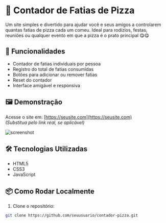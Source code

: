 # 🍕 Contador de Fatias de Pizza

Um site simples e divertido para ajudar você e seus amigos a controlarem quantas fatias de pizza cada um comeu. Ideal para rodízios, festas, reuniões ou qualquer evento em que a pizza é o prato principal 😋😋

## 🚀 Funcionalidades

- Contador de fatias individuais por pessoa
- Registro do total de fatias consumidas
- Botões para adicionar ou remover fatias
- Reset do contador
- Interface amigável e responsiva

## 🖼️ Demonstração

Acesse o site em: [https://seusite.com](https://seusite.com)  
*(Substitua pelo link real, se aplicável)*

![screenshot](screenshot.png)

## 🛠️ Tecnologias Utilizadas

- HTML5
- CSS3
- JavaScript

## 📦 Como Rodar Localmente

1. Clone o repositório:

```bash
git clone https://github.com/seuusuario/contador-pizza.git
